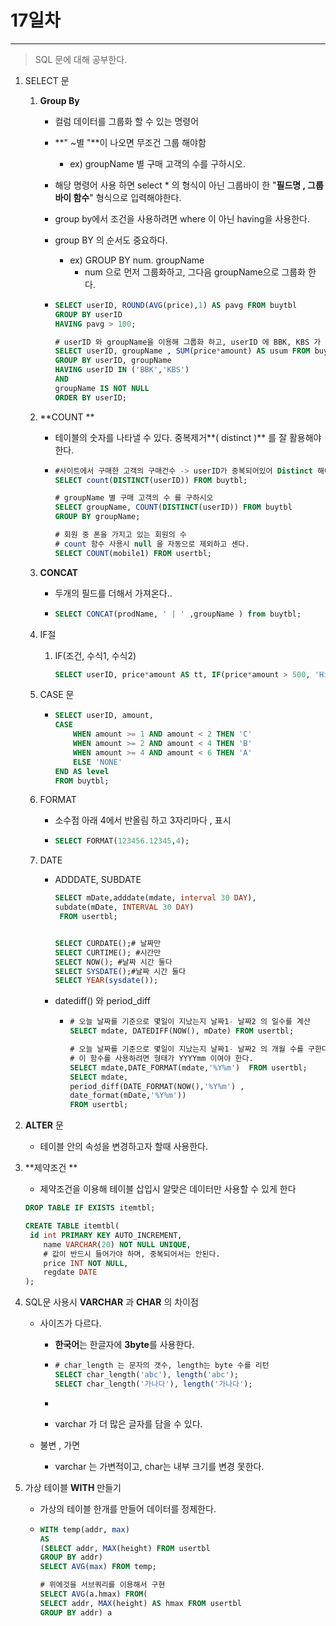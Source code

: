 # 17일차
---

> SQL 문에 대해 공부한다. 
>

1. SELECT 문

   1. **Group By**

      + 컬럼 데이터를 그룹화 할 수 있는 명령어 

      + **" ~별 "**이 나오면 무조건 그룹 해야함

        + ex) groupName 별 구매 고객의 수를 구하시오. 

      + 해당 명령어 사용 하면 select * 의 형식이 아닌 그룹바이 한 "**필드명 , 그룹바이 함수**" 형식으로 입력해야한다. 

      + group by에서 조건을 사용하려면 where 이 아닌 having을 사용한다. 

      + group BY 의 순서도 중요하다. 

        + ex) GROUP BY num. groupName 
          + num 으로 먼저 그룹화하고, 그다음 groupName으로 그룹화 한다. 

      + ```SQL
        SELECT userID, ROUND(AVG(price),1) AS pavg FROM buytbl
        GROUP BY userID
        HAVING pavg > 100;
        
        # userID 와 groupName을 이용해 그룹화 하고, userID 에 BBK, KBS 가 들어가있는 것만 출력 
        SELECT userID, groupName , SUM(price*amount) AS usum FROM buytbl
        GROUP BY userID, groupName
        HAVING userID IN ('BBK','KBS') 
        AND
        groupName IS NOT NULL
        ORDER BY userID;
        
        ```

   2. **COUNT **

      + 테이블의 숫자를 나타낼 수 있다. 중복제거**( distinct )** 를 잘 활용해야 한다. 

      + ```sql
        #사이트에서 구매한 고객의 구매건수 -> userID가 중복되어있어 Distinct 해야함
        SELECT count(DISTINCT(userID)) FROM buytbl;
        
        # groupName 별 구매 고객의 수 를 구하시오
        SELECT groupName, COUNT(DISTINCT(userID)) FROM buytbl
        GROUP BY groupName;
        
        # 회원 중 폰을 가지고 있는 회원의 수
        # count 함수 사용시 null 을 자동으로 제외하고 센다. 
        SELECT COUNT(mobile1) FROM usertbl;
        ```

   3. **CONCAT**

      + 두개의 필드를 더해서 가져온다..

      + ```sql
        SELECT CONCAT(prodName, ' | ' ,groupName ) from buytbl;
        
        ```

   4. IF절

      1. IF(조건, 수식1, 수식2)

         ```sql
         SELECT userID, price*amount AS tt, IF(price*amount > 500, 'Hight', 'low') FROM buytbl;
         ```

   5. CASE 문

      + ```sql
        SELECT userID, amount, 
        CASE
        	WHEN amount >= 1 AND amount < 2 THEN 'C'
        	WHEN amount >= 2 AND amount < 4 THEN 'B'
            WHEN amount >= 4 AND amount < 6 THEN 'A'
            ELSE 'NONE'
        END AS level
        FROM buytbl;
        ```

   6. FORMAT

      + 소수점 아래 4에서 반올림 하고 3자리마다 , 표시

      + ```SQL
        SELECT FORMAT(123456.12345,4);
        
        ```

   7. DATE

      + ADDDATE, SUBDATE

        ```sql
        SELECT mDate,adddate(mdate, interval 30 DAY),
        subdate(mDate, INTERVAL 30 DAY)
         FROM usertbl;
        
        
        SELECT CURDATE();# 날짜만
        SELECT CURTIME(); #시간만
        SELECT NOW(); #날짜 시간 둘다
        SELECT SYSDATE();#날짜 시간 둘다
        SELECT YEAR(sysdate());
        ```

      + datediff() 와  period_diff

        + ```sql
          # 오늘 날짜를 기준으로 몇일이 지났는지 날짜1- 날짜2 의 일수를 계산 
          SELECT mdate, DATEDIFF(NOW(), mDate) FROM usertbl;
          
          # 오늘 날짜를 기준으로 몇일이 지났는지 날짜1- 날짜2 의 개월 수를 구한다. 
          # 이 함수를 사용하려면 형태가 YYYYmm 이여야 한다. 
          SELECT mdate,DATE_FORMAT(mdate,'%Y%m')  FROM usertbl;
          SELECT mdate, 
          period_diff(DATE_FORMAT(NOW(),'%Y%m') , 
          date_format(mDate,'%Y%m'))
          FROM usertbl;
          ```

   

2. **ALTER** 문

   + 테이블 안의 속성을 변경하고자 할때 사용한다. 

3. **제약조건 **

   + 제약조건을 이용해 테이블 삽입시 알맞은 데이터만 사용할 수 있게 한다 

   ```sql
   DROP TABLE IF EXISTS itemtbl;
   
   CREATE TABLE itemtbl(
   	id int PRIMARY KEY AUTO_INCREMENT,
       name VARCHAR(20) NOT NULL UNIQUE,
       # 값이 반드시 들어가야 하며, 중복되어서는 안된다. 
       price INT NOT NULL,
       regdate DATE
   );
   ```

4. SQL문 사용시 **VARCHAR** 과 **CHAR** 의 차이점

   + 사이즈가 다르다.

     + **한국어**는 한글자에 **3byte**를 사용한다. 

     + ```sql
       # char_length 는 문자의 갯수, length는 byte 수를 리턴 
       SELECT char_length('abc'), length('abc');
       SELECT char_length('가나다'), length('가나다');
       
       ```

     + 

     + varchar 가 더 많은 글자를 담을 수 있다. 

   + 불변 , 가면

     + varchar 는 가변적이고, char는 내부 크기를 변경 못한다. 

5. 가상 테이블 **WITH** 만들기

   + 가상의 테이블 한개를 만들어 데이터를 정제한다. 

   + ```sql
     WITH temp(addr, max)
     AS
     (SELECT addr, MAX(height) FROM usertbl
     GROUP BY addr)
     SELECT AVG(max) FROM temp;
     
     # 위에것을 서브쿼리를 이용해서 구현 
     SELECT AVG(a.hmax) FROM(
     SELECT addr, MAX(height) AS hmax FROM usertbl
     GROUP BY addr) a
     
     ```
